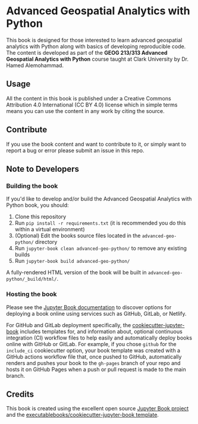 # Advanced Geospatial Analytics with Python

This book is designed for those interested to learn advanced geospatial analytics with Python along with basics of developing reproducible code. The content is developed as part of the **GEOG 213/313 Advanced Geospatial Analytics with Python** course taught at Clark University by Dr. Hamed Alemohammad. 

## Usage

All the content in this book is published under a Creative Commons Attribution 4.0 International (CC BY 4.0) license which in simple terms means you can use the content in any work by citing the source. 

## Contribute

If you use the book content and want to contribute to it, or simply want to report a bug or error please submit an issue in this repo. 

## Note to Developers

### Building the book

If you'd like to develop and/or build the Advanced Geospatial Analytics with Python book, you should:

1. Clone this repository
2. Run `pip install -r requirements.txt` (it is recommended you do this within a virtual environment)
3. (Optional) Edit the books source files located in the `advanced-geo-python/` directory
4. Run `jupyter-book clean advanced-geo-python/` to remove any existing builds
5. Run `jupyter-book build advanced-geo-python/`

A fully-rendered HTML version of the book will be built in `advanced-geo-python/_build/html/`.

### Hosting the book

Please see the [Jupyter Book documentation](https://jupyterbook.org/publish/web.html) to discover options for deploying a book online using services such as GitHub, GitLab, or Netlify.

For GitHub and GitLab deployment specifically, the [cookiecutter-jupyter-book](https://github.com/executablebooks/cookiecutter-jupyter-book) includes templates for, and information about, optional continuous integration (CI) workflow files to help easily and automatically deploy books online with GitHub or GitLab. For example, if you chose `github` for the `include_ci` cookiecutter option, your book template was created with a GitHub actions workflow file that, once pushed to GitHub, automatically renders and pushes your book to the `gh-pages` branch of your repo and hosts it on GitHub Pages when a push or pull request is made to the main branch.


## Credits

This book is created using the excellent open source [Jupyter Book project](https://jupyterbook.org/) and the [executablebooks/cookiecutter-jupyter-book template](https://github.com/executablebooks/cookiecutter-jupyter-book).
